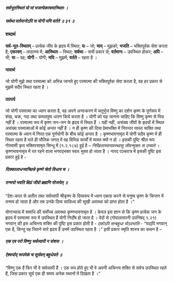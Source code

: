 ##### सर्वभूतस्थितं यो मां भजत्येकत्वमास्थितः ।
##### सर्वथा वर्तमानोऽपि स योगी मयि वर्तते ॥ ३१ ॥

#### शब्दार्थ

**सर्व-भूत-स्थितम्** – प्रत्येक जीव के हृदय में स्थित; **यः** – जो; **माम्** – मुझको; **भजति** – भक्तिपूर्वक सेवा करता है; **एकत्वम्** – तादात्म्य में; **आस्थितः** – स्थित; **सर्वथा** – सभी प्रकार से; **वर्तमानः** – उपस्थित होकर; **अपि** – भी; **सः** – वह; **योगी** – योगी; **मयि** – मुझमें; **वर्तते** – रहता है ।

#### भावार्थ

जो योगी मुझे तथा परमात्मा को अभिन्न जानते हुए परमात्मा की भक्तिपूर्वक सेवा करता है, वह हर प्रकार से मुझमें सदैव स्थित रहता है ।

#### तात्पर्य

जो योगी परमात्मा का ध्यान करता है, वह अपने अन्तःकरण में चतुर्भुज विष्णु का दर्शन कृष्ण के पूर्णरूप में शंख, चक्र, गदा तथा कमलपुष्प धारण किये करता है । योगी को यह जानना चाहिए कि विष्णु कृष्ण से भिन्न नहीं हैं । परमात्मा रूप में कृष्ण जन-जन के हृदय में स्थित हैं । यही नहीं, असंख्य जीवों के हृदयों में स्थित असंख्य परमात्माओं में कोई अन्तर नहीं है । न ही कृष्ण की दिव्य प्रेमाभक्ति में निरन्तर व्यस्त व्यक्ति तथा परमात्मा के ध्यान में निरत एक पूर्णयोगी के बीच कोई अन्तर है । कृष्णभावनामृत में योगी सदैव कृष्ण में ही स्थित रहता है भले ही भौतिक जगत् में वह विभिन्न कार्यों में व्यस्त क्यों न हो । इसकी पुष्टि श्रील रूप गोस्वामी कृत भक्तिरसामृत सिन्धु में (१.२.१८७) हुई है – *निखिलास्वप्यवस्थासु जीवन्मुक्तः स उच्यते* । कृष्णभावनामृत में रत रहने वाला भगवद्भक्त स्वतः मुक्त हो जाता है । नारद पञ्चरात्र में इसकी पुष्टि इस प्रकार हुई है -

##### दिक्कालाधनवच्छिन्ने कृष्णे चेतो विधाय च ।
##### तन्मयो भवति क्षिप्रं जीवो ब्रह्मणि योजयेत् ॥

“देश-काल से अतीत तथा सर्वव्यापी श्रीकृष्ण के दिव्यरूप में ध्यान एकाग्र करने से मनुष्य कृष्ण के चिन्तन में तन्मय हो जाता है और तब उनके दिव्य सान्निध्य की सुखी अवस्था को प्राप्त होता है ।”

योगाभ्यास में समाधि की सर्वोच्च अवस्था कृष्णभावनामृत है । केवल इस ज्ञान से कि कृष्ण प्रत्येक जन के हृदय में परमात्मा रूप में उपस्थित हैं योगी निर्दोष हो जाता है । वेदों से (गोपालतापनी उपनिषद् १.२१) भगवान् की इस अचिन्त्य शक्ति की पुष्टि इस प्रकार होती है - *एकोऽपि सन्बहुधा योऽवभाति* - “यद्यपि भगवान् एक है, किन्तु वह जितने सारे हृदय हैं उनमें उपस्थित रहता है ।” इसी प्रकार स्मृति शास्त्र का कथन है –

##### एक एव परो विष्णुः सर्वव्यापी न संशयः ।
##### ऐश्वर्याद् रूपमेकं च सूर्यवत् बहुधेयते ॥

“विष्णु एक हैं फिर भी वे सर्वव्यापी हैं । एक रूप होते हुए भी वे अपनी अचिन्त्य शक्ति से सर्वत्र उपस्थित रहते हैं, जिस प्रकार सूर्य एक ही समय अनेक स्थानों में दिखता है ।”